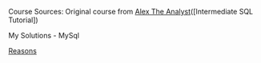 Course Sources: Original course from [Alex The Analyst](https://www.youtube.com/@AlexTheAnalyst)([Intermediate SQL Tutorial])


My Solutions - MySql

[Reasons](https://github.com/junosunyizw/SQL-Learning/blob/main/Alex-Dataclearning-MySql/Readme.md#introduction)
